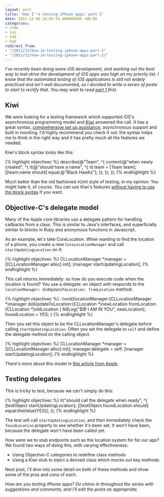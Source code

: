 ```yaml
---
layout: post
title: 'How I''m testing iPhone apps: part 2'
date: 2011-12-06 16:02:54.000000000 +00:00
categories:
- code
- ios
- tdd
- bdd
redirect_from:
- "/2011/12/how-im-testing-iphone-apps-part-2"
- "/2011/12/how-im-testing-iphone-apps-part-2/"
---
```

<p><i>I've recently been doing some iOS development, and working out the best way to test-drive the development of iOS apps was high on my priority list. I know that the automated testing of iOS applications is still not widely practiced and isn't well documented, so I decided to write a series of posts to start to rectify that. You may wish to read <a href="/2011/12/how-im-testing-iphone-apps-part-1">part 1</a> first.</i></p>

## Kiwi

We were looking for a testing framework which supported iOS's asynchronous programming model and [Kiwi](https://github.com/allending/Kiwi) answered the call. It has a great syntax, [comprehensive set up assistance](https://github.com/allending/Kiwi/wiki/Guide:-Up-and-Running-with-Kiwi), asynchronous support and built in mocking. I'd highly recommend you check it out: the syntax helps me to think in the right way and it has pretty much all the features we needed.

Kiwi's block syntax looks like this:

{% highlight objectivec %}
describe(@"Team", ^{
    context(@"when newly created", ^{
        it(@"should have a name", ^{
            id team = [Team team];
            [[team.name should] equal:@"Black Hawks"];
        });
    });
});
{% endhighlight %}

Much better than the old fashioned xUnit style of testing, in my opinion. You might hate it, of course. You can use Kiwi's features [without having to use the block syntax](https://github.com/allending/Kiwi/issues/73) if you want.

## Objective-C's delegate model

Many of the Apple core libraries use a delegate pattern for handling callbacks from a class. This is similar to Java's interfaces, and superficially similar to blocks in Ruby and anonymous functions in Javascript.

As an example, let's take CoreLocation. When wanting to find the location of a phone, you create a new `CoreLocationManager` and call `startUpdatingLocation` on it:

{% highlight objectivec %}
CLLocationManager *manager = [[CLLocationManager alloc] init];
[manager startUpdatingLocation];
{% endhighlight %}

This call returns immediately: so how do you execute code when the location is found? You use a delegate: an object with responds to the `locationManager: didUpdateToLocation: fromLocation` method:

{% highlight objectivec %}
-(void)locationManager:(CLLocationManager *)manager didUpdateToLocation:(CLLocation *)newLocation fromLocation:(CLLocation *)oldLocation
{
  NSLog("$@ I AM IN YOU", newLocation);
  foundLocation = YES;
}
{% endhighlight %}

Then you set this object to be the CLLocationManager's delegate before calling `startUpdatingLocation`. Often you set the delegate to `self` and define the delegate method on the calling object.

{% highlight objectivec %}
CLLocationManager *manager = [[CLLocationManager alloc] init];
manager.delegate = self;
[manager startUpdatingLocation];
{% endhighlight %}

There's more about this model in [this article from Apple](http://developer.apple.com/library/IOs/#documentation/iPhone/Conceptual/iPhone101/Articles/02_DesignPatterns.html).

## Testing delegates

This is tricky to test, because we can't simply do this:

{% highlight objectivec %}
it("should call the delegate when ready", ^{
  [testObject startUpdatingLocation];
  [[testObject.foundLocation should] equal:theValue(YES)];
});
{% endhighlight %}

The test will call `startUpdatingLocation`, and then immediately check the `foundLocation` property to see whether it's been set. It won't have been, because the delegate won't have been called yet.

How were we to stub endpoints such as the location system for for our app? We found two ways of doing this, with varying effectiveness:

* Using Objective-C categories to redefine class methods
* Using a Kiwi stub to inject a derived class which mocks out key methods

Next post, I'll dive into some detail on both of these methods and show some of the pros and cons of each.

<i>How are you testing iPhone apps? Do chime in throughout the series with suggestions and comments, and I'll edit the posts as appropriate.</i>


